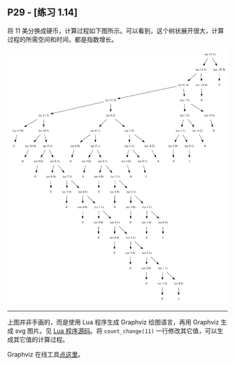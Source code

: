 ## P29 - [练习 1.14]

将 11 美分换成硬币，计算过程如下图所示。可以看到，这个树状展开很大，计算过程的所需空间和时间，都是指数增长。

<img src="./exercise_1_14.svg" />

------
上图并非手画的，而是使用 Lua 程序生成 Graphviz 绘图语言，再用 Graphviz 生成 svg 图片。见 [Lua 程序源码](exercise_1_14_dot.lua)。将 `count_change(11)` 一行修改其它值，可以生成其它值的计算过程。

Graphviz 在线工具[点这里](http://dreampuf.github.io/GraphvizOnline)。

